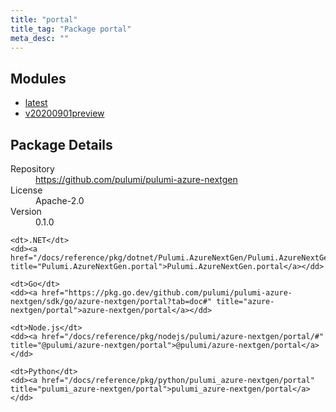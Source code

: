 ```yaml
---
title: "portal"
title_tag: "Package portal"
meta_desc: ""
---
```


<!-- WARNING: this file was generated by Pulumi Docs Generator. -->
<!-- Do not edit by hand unless you're certain you know what you are doing! -->



<h2 id="modules">Modules</h2>
<ul class="api">
    <li><a href="latest/" title="latest"><span class="symbol module"></span>latest</a></li>
    <li><a href="v20200901preview/" title="v20200901preview"><span class="symbol module"></span>v20200901preview</a></li>
</ul>

<h2 id="package-details">Package Details</h2>
<dl class="package-details">
	<dt>Repository</dt>
	<dd><a href="https://github.com/pulumi/pulumi-azure-nextgen">https://github.com/pulumi/pulumi-azure-nextgen</a></dd>
	<dt>License</dt>
	<dd>Apache-2.0</dd>
	<dt>Version</dt>
	<dd>0.1.0</dd>
</dl>



<dl class="tabular">

    <dt>.NET</dt>
    <dd><a href="/docs/reference/pkg/dotnet/Pulumi.AzureNextGen/Pulumi.AzureNextGen.portal.html" title="Pulumi.AzureNextGen.portal">Pulumi.AzureNextGen.portal</a></dd>

    <dt>Go</dt>
    <dd><a href="https://pkg.go.dev/github.com/pulumi/pulumi-azure-nextgen/sdk/go/azure-nextgen/portal?tab=doc#" title="azure-nextgen/portal">azure-nextgen/portal</a></dd>

    <dt>Node.js</dt>
    <dd><a href="/docs/reference/pkg/nodejs/pulumi/azure-nextgen/portal/#" title="@pulumi/azure-nextgen/portal">@pulumi/azure-nextgen/portal</a></dd>

    <dt>Python</dt>
    <dd><a href="/docs/reference/pkg/python/pulumi_azure-nextgen/portal" title="pulumi_azure-nextgen/portal">pulumi_azure-nextgen/portal</a></dd>

</dl>

